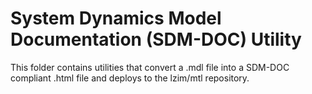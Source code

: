 # System Dynamics Model Documentation (SDM-DOC) Utility

This folder contains utilities that convert a .mdl file into a SDM-DOC compliant .html file and deploys to the lzim/mtl repository.
